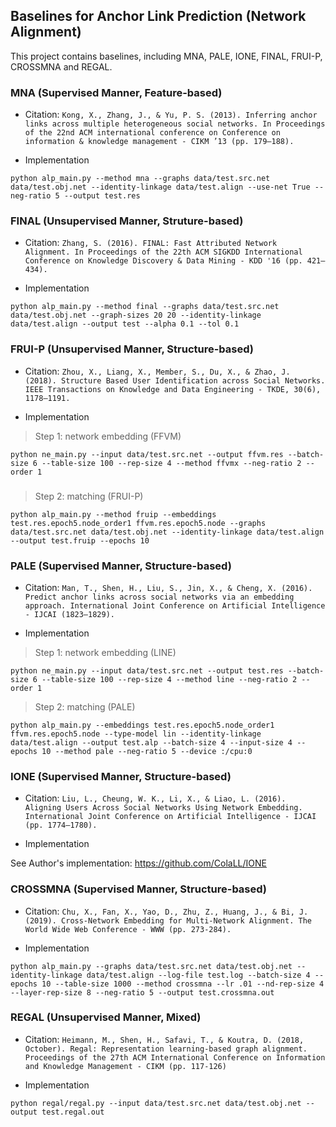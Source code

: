 ## Baselines for Anchor Link Prediction (Network Alignment)

This project contains baselines, including MNA, PALE, IONE, FINAL, FRUI-P, CROSSMNA and REGAL.

### MNA (Supervised Manner, Feature-based)

+ Citation: ``Kong, X., Zhang, J., & Yu, P. S. (2013). Inferring anchor links across multiple heterogeneous social networks. In Proceedings of the 22nd ACM international conference on Conference on information & knowledge management - CIKM ’13 (pp. 179–188).``

+ Implementation

```shell
python alp_main.py --method mna --graphs data/test.src.net data/test.obj.net --identity-linkage data/test.align --use-net True --neg-ratio 5 --output test.res
```

### FINAL (Unsupervised Manner, Struture-based)

+ Citation: ``Zhang, S. (2016). FINAL: Fast Attributed Network Alignment. In Proceedings of the 22th ACM SIGKDD International Conference on Knowledge Discovery & Data Mining - KDD '16 (pp. 421–434).``

+ Implementation

```shell
python alp_main.py --method final --graphs data/test.src.net data/test.obj.net --graph-sizes 20 20 --identity-linkage data/test.align --output test --alpha 0.1 --tol 0.1
```

### FRUI-P (Unsupervised Manner, Structure-based)
+ Citation: ``Zhou, X., Liang, X., Member, S., Du, X., & Zhao, J. (2018). Structure Based User Identification across Social Networks. IEEE Transactions on Knowledge and Data Engineering - TKDE, 30(6), 1178–1191.``

+ Implementation

> Step 1: network embedding (FFVM)
```shell
python ne_main.py --input data/test.src.net --output ffvm.res --batch-size 6 --table-size 100 --rep-size 4 --method ffvmx --neg-ratio 2 --order 1
```

### 

> Step 2: matching (FRUI-P)
```shell
python alp_main.py --method fruip --embeddings test.res.epoch5.node_order1 ffvm.res.epoch5.node --graphs data/test.src.net data/test.obj.net --identity-linkage data/test.align --output test.fruip --epochs 10
```

### PALE (Supervised Manner, Structure-based)

+ Citation: ``Man, T., Shen, H., Liu, S., Jin, X., & Cheng, X. (2016). Predict anchor links across social networks via an embedding approach. International Joint Conference on Artificial Intelligence - IJCAI (1823–1829).``

+ Implementation

> Step 1: network embedding (LINE)

```shell
python ne_main.py --input data/test.src.net --output test.res --batch-size 6 --table-size 100 --rep-size 4 --method line --neg-ratio 2 --order 1
```

> Step 2: matching (PALE)

```shell
python alp_main.py --embeddings test.res.epoch5.node_order1 ffvm.res.epoch5.node --type-model lin --identity-linkage data/test.align --output test.alp --batch-size 4 --input-size 4 --epochs 10 --method pale --neg-ratio 5 --device :/cpu:0
```

### IONE (Supervised Manner, Structure-based)

+ Citation: ``Liu, L., Cheung, W. K., Li, X., & Liao, L. (2016). Aligning Users Across Social Networks Using Network Embedding. International Joint Conference on Artificial Intelligence - IJCAI (pp. 1774–1780).``

+ Implementation

See Author's implementation: https://github.com/ColaLL/IONE

### CROSSMNA (Supervised Manner, Structure-based)

+ Citation: ``Chu, X., Fan, X., Yao, D., Zhu, Z., Huang, J., & Bi, J. (2019). Cross-Network Embedding for Multi-Network Alignment. The World Wide Web Conference - WWW (pp. 273-284).``

+ Implementation

```shell
python alp_main.py --graphs data/test.src.net data/test.obj.net --identity-linkage data/test.align --log-file test.log --batch-size 4 --epochs 10 --table-size 1000 --method crossmna --lr .01 --nd-rep-size 4 --layer-rep-size 8 --neg-ratio 5 --output test.crossmna.out
```

### REGAL (Unsupervised Manner, Mixed)

+ Citation: ``Heimann, M., Shen, H., Safavi, T., & Koutra, D. (2018, October). Regal: Representation learning-based graph alignment. Proceedings of the 27th ACM International Conference on Information and Knowledge Management - CIKM (pp. 117-126)``

+ Implementation

```shell
python regal/regal.py --input data/test.src.net data/test.obj.net --output test.regal.out
```
